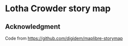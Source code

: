 # Lotha Crowder story map

## Acknowledgment
Code from https://github.com/digidem/maplibre-storymap
